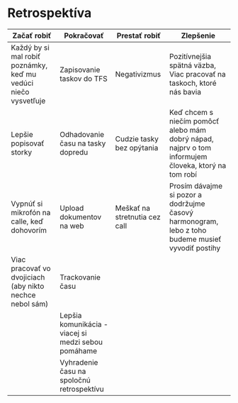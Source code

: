 # Retrospektíva

| **Začať robiť** | **Pokračovať** | **Prestať robiť** | **Zlepšenie** |
|-----------------|----------------|-------------------|---------------|
| Každý by si mal robiť poznámky, keď mu vedúci niečo vysvetľuje | Zapisovanie taskov do TFS | Negativizmus	| Pozitívnejšia spätná väzba, Viac pracovať na taskoch, ktoré nás bavia |
| Lepšie popisovať storky	| Odhadovanie času na tasky dopredu	| Cudzie tasky bez opýtania | Keď chcem s niečím pomôcť alebo mám dobrý nápad, najprv o tom informujem človeka, ktorý na tom robí |
| Vypnúť si mikrofón na calle, keď dohovorím	| Upload dokumentov na web	| Meškať na stretnutia cez call	| Prosím dávajme si pozor a dodržujme časový harmonogram, lebo z toho budeme musieť vyvodiť postihy |
| Viac pracovať vo dvojiciach (aby nikto nechce nebol sám)	| Trackovanie času | | |
| | Lepšia komunikácia - viacej si medzi sebou pomáhame	| | |
| |	Vyhradenie času na spoločnú retrospektívu | | |
